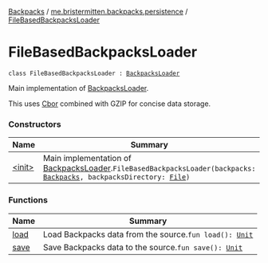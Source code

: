 [Backpacks](../../index.md) / [me.bristermitten.backpacks.persistence](../index.md) / [FileBasedBackpacksLoader](./index.md)

# FileBasedBackpacksLoader

`class FileBasedBackpacksLoader : `[`BackpacksLoader`](../-backpacks-loader/index.md)

Main implementation of [BackpacksLoader](../-backpacks-loader/index.md).

This uses [Cbor](#) combined with GZIP for concise data storage.

### Constructors

| Name | Summary |
|---|---|
| [&lt;init&gt;](-init-.md) | Main implementation of [BackpacksLoader](../-backpacks-loader/index.md).`FileBasedBackpacksLoader(backpacks: `[`Backpacks`](../../me.bristermitten.backpacks.api/-backpacks/index.md)`, backpacksDirectory: `[`File`](https://docs.oracle.com/javase/6/docs/api/java/io/File.html)`)` |

### Functions

| Name | Summary |
|---|---|
| [load](load.md) | Load Backpacks data from the source.`fun load(): `[`Unit`](https://kotlinlang.org/api/latest/jvm/stdlib/kotlin/-unit/index.html) |
| [save](save.md) | Save Backpacks data to the source.`fun save(): `[`Unit`](https://kotlinlang.org/api/latest/jvm/stdlib/kotlin/-unit/index.html) |
